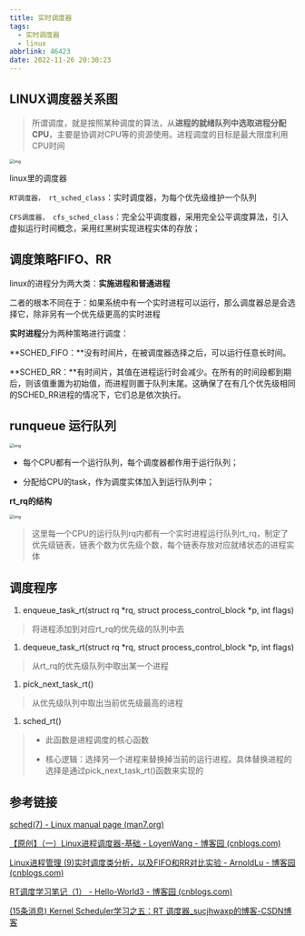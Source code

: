 ```yaml
---
title: 实时调度器
tags:
  - 实时调度器
  - linux
abbrlink: 46423
date: 2022-11-26 20:30:23
---
```


## LINUX调度器关系图

> 所谓调度，就是按照某种调度的算法，从**进程的就绪队列中选取进程分配CPU**，主要是协调对CPU等的资源使用。进程调度的目标是最大限度利用CPU时间

<img src="https://e1sw9jmnjt.feishu.cn/space/api/box/stream/download/asynccode/?code=ZDVlMmQ1ZTQ1MTdhNjk3NDcwMjg0YTEyNzE0Y2ViMTNfa3hIR29nV0Jvd1ZKN1BVWUVySmpYWkJMMzhUZEVWd0lfVG9rZW46Ym94Y25OZXRlTVVUakl4VGtIT0t1ZndCSWJiXzE2Njk0NjYxODQ6MTY2OTQ2OTc4NF9WNA" alt="img" style="zoom:50%;" />

linux里的调度器

`RT调度器， rt_sched_class`：实时调度器，为每个优先级维护一个队列

`CFS调度器， cfs_sched_class`：完全公平调度器，采用完全公平调度算法，引入虚拟运行时间概念，采用红黑树实现进程实体的存放；





## 调度策略FIFO、RR

linux的进程分为两大类：**实施进程和普通进程**

二者的根本不同在于：如果系统中有一个实时进程可以运行，那么调度器总是会选择它，除非另有一个优先级更高的实时进程

**实时进程**分为两种策略进行调度：

**SCHED_FIFO：**没有时间片，在被调度器选择之后，可以运行任意长时间。

**SCHED_RR：**有时间片，其值在进程运行时会减少。在所有的时间段都到期后，则该值重置为初始值，而进程则置于队列末尾。这确保了在有几个优先级相同的SCHED_RR进程的情况下，它们总是依次执行。





## runqueue 运行队列

<img src="https://cdn.jsdelivr.net/gh/Kong-PR/Typora-picture@latest/img/asynccode" alt="img" style="zoom:50%;" />

- 每个CPU都有一个运行队列，每个调度器都作用于运行队列；

- 分配给CPU的task，作为调度实体加入到运行队列中；

**rt_rq的结构**

<img src="https://e1sw9jmnjt.feishu.cn/space/api/box/stream/download/asynccode/?code=ZmQ3MDQ0NTI3M2U0OTE1MmMzY2VmZGUyMGY3YmQzZTFfSUlRZ0RYcTkzWWExemRWV3YxdHVIWm5IZUpLdENxOXdfVG9rZW46Ym94Y25xakJ5WWpNaFhBWmxDeTZ6RnVYZWllXzE2Njk0NjYxODQ6MTY2OTQ2OTc4NF9WNA" alt="img" style="zoom:50%;" />

> 这里每一个CPU的运行队列rq内都有一个实时进程运行队列rt_rq，制定了优先级链表，链表个数为优先级个数，每个链表存放对应就绪状态的进程实体





## 调度程序

1. enqueue_task_rt(struct rq *rq, struct process_control_block *p, int flags)

> 将进程添加到对应rt_rq的优先级的队列中去

1. dequeue_task_rt(struct rq *rq, struct process_control_block *p, int flags)

> 从rt_rq的优先级队列中取出某一个进程

1. pick_next_task_rt()

> 从优先级队列中取出当前优先级最高的进程

1. sched_rt()

> - 此函数是进程调度的核心函数
>
> - 核心逻辑：选择另一个进程来替换掉当前的运行进程。具体替换进程的选择是通过pick_next_task_rt()函数来实现的





## 参考链接

[sched(7) - Linux manual page (man7.org)](https://www.man7.org/linux/man-pages/man7/sched.7.html)

[【原创】（一）Linux进程调度器-基础 - LoyenWang - 博客园 (cnblogs.com)](https://www.cnblogs.com/LoyenWang/p/12249106.html)

[Linux进程管理 (9)实时调度类分析，以及FIFO和RR对比实验 - ArnoldLu - 博客园 (cnblogs.com)](https://www.cnblogs.com/arnoldlu/p/9025981.html)

[RT调度学习笔记（1） - Hello-World3 - 博客园 (cnblogs.com)](https://www.cnblogs.com/hellokitty2/p/14199741.html)

[(15条消息) Kernel Scheduler学习之五：RT 调度器_sucjhwaxp的博客-CSDN博客](https://blog.csdn.net/sucjhwaxp/article/details/106602613)